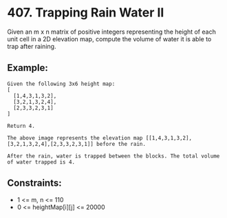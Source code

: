 # 407. Trapping Rain Water II

Given an m x n matrix of positive integers representing the height of each unit cell in a 2D elevation map, compute the volume of water it is able to trap after raining.

## Example:

```
Given the following 3x6 height map:
[
  [1,4,3,1,3,2],
  [3,2,1,3,2,4],
  [2,3,3,2,3,1]
]

Return 4.

The above image represents the elevation map [[1,4,3,1,3,2],[3,2,1,3,2,4],[2,3,3,2,3,1]] before the rain.

After the rain, water is trapped between the blocks. The total volume of water trapped is 4.
```

## Constraints:

* 1 <= m, n <= 110
* 0 <= heightMap[i][j] <= 20000